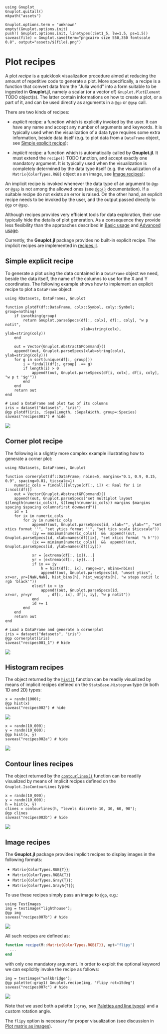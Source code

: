 ```@setup abc
using Gnuplot
Gnuplot.quitall()
mkpath("assets")

Gnuplot.options.term = "unknown"
empty!(Gnuplot.options.init)
push!( Gnuplot.options.init, linetypes(:Set1_5, lw=1.5, ps=1.5))
saveas(file) = Gnuplot.save(term="pngcairo size 550,350 fontscale 0.8", output="assets/$(file).png")
```


# Plot recipes

A plot *recipe* is a quicklook visualization procedure aimed at reducing the amount of repetitive code to generate a plot.  More specifically, a recipe is a function that convert data from the "Julia world" into a form suitable to be ingested in **Gnuplot.jl**, namely a scalar (or a vector of) `Gnuplot.PlotElement` TODO object(s).  The latter contain informations on how to create a plot, or a part of it, and can be used directly as arguments in a `@gp` or `@gsp` call.

There are two kinds of recipes:

- *explicit* recipe: a function which is explicitly invoked by the user.  It can have any name and accept any number of arguments and keywords.  It is typically used when the visualization of a data type requires some extra information, beside data itself (e.g. to plot data from a `DataFrame` object, see [Simple explicit recipe](@ref));

- *implicit* recipe: a function which is automatically called by **Gnuplot.jl**.  It must extend the `recipe()` TODO function, and accept exactly one mandatory argument.  It is typically used when the visualization is completely determined by the data type itself (e.g. the visualization of a `Matrix{ColorTypes.RGB}` object as an image, see [Image recipes](@ref));

An implicit recipe is invoked whenever the data type of an argument to `@gp` or `@gsp` is not among the allowed ones (see [`@gp()`](@ref) documentation).  If a suitable recipe do not exists an error is raised.  On the other hand, an explicit recipe needs to be invoked by the user, and the output passed directly to `@gp` or `@gsp`.

Although recipes provides very efficient tools for data exploration, their use typically hide the details of plot generation.  As a consequence they provide less flexibility than the approaches described in [Basic usage](@ref) and [Advanced usage](@ref).

Currently, the **Gnuplot.jl** package provides no built-in explicit recipe.  The implicit recipes are implemented in [recipes.jl](https://github.com/gcalderone/Gnuplot.jl/blob/master/src/recipes.jl).



## Simple explicit recipe

To generate a plot using the data contained in a `DataFrame` object we need, beside the data itself, the name of the columns to use for the X and Y coordinates.  The following example shows how to implement an explicit recipe to plot a `DataFrame` object:
```@example abc
using RDatasets, DataFrames, Gnuplot

function plotdf(df::DataFrame, colx::Symbol, coly::Symbol; group=nothing)
    if isnothing(group)
        return Gnuplot.parseSpecs(df[:, colx], df[:, coly], "w p notit",
                                  xlab=string(colx), ylab=string(coly))
    end

    out = Vector{Gnuplot.AbstractGPCommand}()
	append!(out, Gnuplot.parseSpecs(xlab=string(colx), ylab=string(coly)))
    for g in sort(unique(df[:, group]))
        i = findall(df[:, group] .== g)
        if length(i) > 0
            append!(out, Gnuplot.parseSpecs(df[i, colx], df[i, coly], "w p t '$g'"))
        end
    end
    return out
end

# Load a DataFrame and plot two of its columns
iris = dataset("datasets", "iris")
@gp plotdf(iris, :SepalLength, :SepalWidth, group=:Species)
saveas("recipes001") # hide
```
![](assets/recipes001.png)


## Corner plot recipe

The following is a slightly more complex example illustrating how to generate a corner plot:
```@example abc
using RDatasets, DataFrames, Gnuplot

function cornerplot(df::DataFrame; nbins=5, margins="0.1, 0.9, 0.15, 0.9", spacing=0.01, ticscale=1)
    numeric_cols = findall([eltype(df[:, i]) <: Real for i in 1:ncol(df)])
    out = Vector{Gnuplot.AbstractGPCommand}()
    append!(out, Gnuplot.parseSpecs("set multiplot layout $(length(numeric_cols)), $(length(numeric_cols)) margins $margins spacing $spacing columnsfirst downward"))
    id = 1
    for ix in numeric_cols
        for iy in numeric_cols
			append!(out, Gnuplot.parseSpecs(id, xlab="", ylab="", "set xtics format ''", "set ytics format ''", "set tics scale $ticscale"))
            (iy == maximum(numeric_cols))  &&  append!(out, Gnuplot.parseSpecs(id, xlab=names(df)[ix], "set xtics format '% h'"))
            (ix == minimum(numeric_cols))  &&  append!(out, Gnuplot.parseSpecs(id, ylab=names(df)[iy]))

            xr = [extrema(df[:, ix])...]
            yr = [extrema(df[:, iy])...]
            if ix == iy
                h = hist(df[:, ix], range=xr, nbins=nbins)
                append!(out, Gnuplot.parseSpecs(id, "unset ytics", xr=xr, yr=[NaN,NaN], hist_bins(h), hist_weights(h), "w steps notit lc rgb 'black'"))
            elseif ix < iy
                append!(out, Gnuplot.parseSpecs(id,                xr=xr, yr=yr       , df[:, ix], df[:, iy], "w p notit"))
            end
            id += 1
        end
    end
    return out
end

# Load a DataFrame and generate a cornerplot
iris = dataset("datasets", "iris")
@gp cornerplot(iris)
saveas("recipes001_1") # hide
```
![](assets/recipes001_1.png)


## Histogram recipes
The object returned by the [`hist()`](@ref) function can be readily visualized by means of implicit recipes defined on the `StatsBase.Histogram` type (in both 1D and 2D) types:

```@example abc
x = randn(1000);
@gp hist(x)
saveas("recipes002") # hide
```
![](assets/recipes002.png)


```@example abc
x = randn(10_000);
y = randn(10_000);
@gp hist(x, y)
saveas("recipes002a") # hide
```
![](assets/recipes002a.png)


## Contour lines recipes
The object returned by the [`contourlines()`](@ref) function can be readily visualized by means of implicit recipes defined on the `Gnuplot.IsoContourLines` types:
```@example abc
x = randn(10_000);
y = randn(10_000);
h = hist(x, y)
clines = contourlines(h, "levels discrete 10, 30, 60, 90");
@gp clines
saveas("recipes002b") # hide
```
![](assets/recipes002b.png)




## Image recipes

The **Gnuplot.jl** package provides implicit recipes to display images in the following formats:
- `Matrix{ColorTypes.RGB{T}}`;
- `Matrix{ColorTypes.RGBA{T}}`
- `Matrix{ColorTypes.Gray{T}}`;
- `Matrix{ColorTypes.GrayA{T}}`;

To use these recipes simply pass an image to `@gp`, e.g.:
```@example abc
using TestImages
img = testimage("lighthouse");
@gp img
saveas("recipes007b") # hide
```
![](assets/recipes007b.png)


All such recipes are defined as:
```julia
function recipe(M::Matrix{ColorTypes.RGB{T}}, opt="flipy")
  ...
end
```
with only one mandatory argument.  In order to exploit the optional keyword we can explicitly invoke the recipe as follows:
```@example abc
img = testimage("walkbridge");
@gp palette(:gray1) Gnuplot.recipe(img, "flipy rot=15deg")
saveas("recipes007c") # hide
```
![](assets/recipes007c.png)

Note that we used both a palette (`:gray`, see [Palettes and line types](@ref)) and a custom rotation angle.


The `flipy` option is necessary for proper visualization (see discussion in [Plot matrix as images](@ref)).
